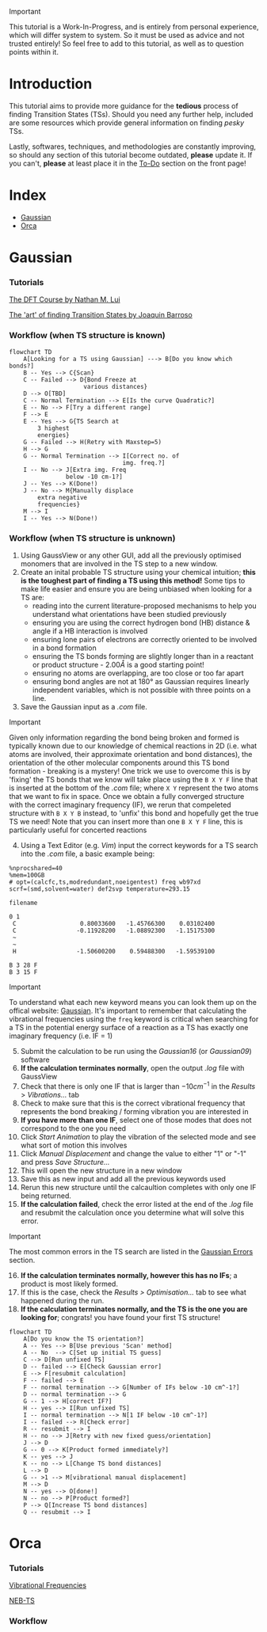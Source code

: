 > [!IMPORTANT]  
> This tutorial is a Work-In-Progress, and is entirely from personal experience, which will differ system to system. So it must be used as advice and not trusted entirely! So feel free to add to this tutorial, as well as to question points within it.

# Introduction
This tutorial aims to provide more guidance for the **tedious** process of finding Transition States (TSs). Should you need any further help, included are some resources which provide general information on finding *pesky* TSs.

Lastly, softwares, techniques, and methodologies are constantly improving, so should any section of this tutorial become outdated, **please** update it. If you can't, **please** at least place it in the [To-Do](../../README.md) section on the front page!

# Index
- [Gaussian](#gaussian)
- [Orca](#orca)

# Gaussian 
### Tutorials
[The DFT Course by Nathan M. Lui](https://thisisntnathan.github.io/dftCourse/LongCourse/transitionStructureSearch.html#verification)

[The 'art' of finding Transition States by Joaquin Barroso](https://joaquinbarroso.com/2016/05/26/the-art-of-finding-transition-states-part-1/)

### Workflow (when TS structure is known)


```mermaid
flowchart TD
    A[Looking for a TS using Gaussian] ---> B[Do you know which bonds?]
    B -- Yes --> C{Scan}
    C -- Failed --> D{Bond Freeze at
                     various distances}
    D --> O[TBD]
    C -- Normal Termination --> E[Is the curve Quadratic?]
    E -- No --> F[Try a different range]
    F --> E
    E -- Yes --> G{TS Search at 
        3 highest
        energies}
    G -- Failed --> H(Retry with Maxstep=5)
    H --> G
    G -- Normal Termination --> I[Correct no. of
                                img. freq.?]
    I -- No --> J[Extra img. Freq 
                below -10 cm-1?]
    J -- Yes --> K(Done!)
    J -- No --> M{Manually displace
        extra negative
        frequencies}
    M --> I
    I -- Yes --> N(Done!)

```

### Workflow (when TS structure is unknown)

1. Using GaussView or any other GUI, add all the previously optimised monomers that are involved in the TS step to a new window.
2. Create an inital probable TS structure using your chemical intuition; **this is the toughest part of finding a TS using this method!** Some tips to make life easier and ensure you are being unbiased when looking for a TS are:
    - reading into the current literature-proposed mechanisms to help you understand what orientations have been studied previously
    - ensuring you are using the correct hydrogen bond (HB) distance & angle if a HB interaction is involved
    - ensuring lone pairs of electrons are correctly oriented to be involved in a bond formation
    - ensuring the TS bonds forming are slightly longer than in a reactant or product structure - $2.00 Å$ is a good starting point!
    - ensuring no atoms are overlapping, are too close or too far apart
    - ensuring bond angles are not at $180°$ as Gaussian requires linearly independent variables, which is not possible with three points on a line.
3. Save the Gaussian input as a _.com_ file.

> [!Important]  
> Given only information regarding the bond being broken and formed is typically known due to our knowledge of chemical reactions in 2D (i.e. what atoms are involved, their approximate orientation and bond distances), the orientation of the other molecular components around this TS bond formation - breaking is a mystery! One trick we use to overcome this is by 'fixing' the TS bonds that we know will take place using the ``` B X Y F ``` line that is inserted at the bottom of the _.com_ file; where ``` X Y ``` represent the two atoms that we want to fix in space.
> Once we obtain a fully converged structure with the correct imaginary frequency (IF), we rerun that compeleted structure with ``` B X Y B ``` instead, to 'unfix' this bond and hopefully get the true TS we need!
> Note that you can insert more than one ``` B X Y F ``` line, this is particularly useful for concerted reactions

4. Using a Text Editor (e.g. _Vim_) input the correct keywords for a TS search into the _.com_ file, a basic example being:
   
```{shell}
%nprocshared=40
%mem=100GB
# opt=(calcfc,ts,modredundant,noeigentest) freq wb97xd
scrf=(smd,solvent=water) def2svp temperature=293.15

filename

0 1
 C                  0.80033600   -1.45766300    0.03102400
 C                 -0.11928200   -1.08892300   -1.15175300
 ~
 ~
 H                 -1.50600200    0.59488300   -1.59539100

B 3 28 F
B 3 15 F

```

> [!Important]  
> To understand what each new keyword means you can look them up on the offical website: [Gaussian](https://gaussian.com/keywords/). It's important to remember that calculating the vibrational frequencies using the ```freq``` keyword is critical when searching for a TS in the potential energy surface of a reaction as a TS has exactly one imaginary frequency (i.e. IF = 1)

5. Submit the calculation to be run using the _Gaussian16_ (or _Gaussian09_) software
6. **If the calculation terminates normally**, open the output _.log_ file with GaussView
7. Check that there is only one IF that is larger than $- 10 cm^{-1}$ in the _Results_ > _Vibrations..._ tab
8. Check to make sure that this is the correct vibrational frequency that represents the bond breaking / forming vibration you are interested in
9. **If you have more than one IF**, select one of those modes that does not correspond to the one you need
10. Click _Start Animation_ to play the vibration of the selected mode and see what sort of motion this involves
11. Click _Manual Displacement_ and change the value to either "1" or "-1" and press _Save Structure..._
12. This will open the new structure in a new window
13. Save this as new input and add all the previous keywords used
14. Rerun this new structure until the calcaultion completes with only one IF being returned.
15. **If the calculation failed**, check the error listed at the end of the _.log_ file and resubmit the calculation once you determine what will solve this error.

> [!Important]  
> The most common errors in the TS search are listed in the [Gaussian Errors](https://github.com/Trujillo-Group/trujillo_group_resources/tree/main/resources/gaussian_errors) section.

16. **If the calculation terminates normally, however this has no IFs**; a product is most likely formed.
17. If this is the case, check the _Results > Optimisation..._ tab to see what happened during the run.
18. **If the calculation terminates normally, and the TS is the one you are looking for**; congrats! you have found your first TS structure!


```mermaid
flowchart TD
    A[Do you know the TS orientation?]
    A -- Yes --> B[Use previous 'Scan' method]
    A -- No  --> C[Set up initial TS guess]
    C --> D[Run unfixed TS]
    D -- failed --> E[Check Gaussian error]
    E --> F[resubmit calculation]
    F -- failed --> E
    F -- normal termination --> G[Number of IFs below -10 cm^-1?]
    D -- normal termination --> G
    G -- 1 --> H[correct IF?]
    H -- yes --> I[Run unfixed TS]
    I -- normal termination --> N[1 IF below -10 cm^-1?]
    I -- failed --> R[Check error]
    R -- resubmit --> I
    H -- no --> J[Retry with new fixed guess/orientation]
    J --> D
    G -- 0 --> K[Product formed immediately?]
    K -- yes --> J
    K -- no --> L[Change TS bond distances]
    L --> D
    G -- >1 --> M[vibrational manual displacement]
    M --> D
    N -- yes --> O[done!]
    N -- no --> P[Product formed?]
    P --> Q[Increase TS bond distances]
    Q -- resubmit --> I

```


# Orca
### Tutorials
[Vibrational Frequencies](https://www.faccts.de/docs/orca/5.0/tutorials/prop/freq.html)

[NEB-TS](https://www.faccts.de/docs/orca/5.0/tutorials/react/nebts.html)

### Workflow



